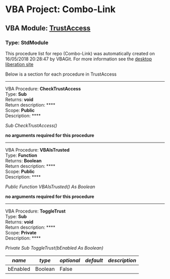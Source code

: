 # VBA Project: **Combo-Link**
## VBA Module: **[TrustAccess](/scripts/TrustAccess.vba "source is here")**
### Type: StdModule  

This procedure list for repo (Combo-Link) was automatically created on 16/05/2018 20:28:47 by VBAGit.
For more information see the [desktop liberation site](http://ramblings.mcpher.com/Home/excelquirks/drivesdk/gettinggithubready "desktop liberation")

Below is a section for each procedure in TrustAccess

---
VBA Procedure: **CheckTrustAccess**  
Type: **Sub**  
Returns: **void**  
Return description: ****  
Scope: **Public**  
Description: ****  

*Sub CheckTrustAccess()*  

**no arguments required for this procedure**


---
VBA Procedure: **VBAIsTrusted**  
Type: **Function**  
Returns: **Boolean**  
Return description: ****  
Scope: **Public**  
Description: ****  

*Public Function VBAIsTrusted() As Boolean*  

**no arguments required for this procedure**


---
VBA Procedure: **ToggleTrust**  
Type: **Sub**  
Returns: **void**  
Return description: ****  
Scope: **Private**  
Description: ****  

*Private Sub ToggleTrust(bEnabled As Boolean)*  

*name*|*type*|*optional*|*default*|*description*
---|---|---|---|---
bEnabled|Boolean|False||
